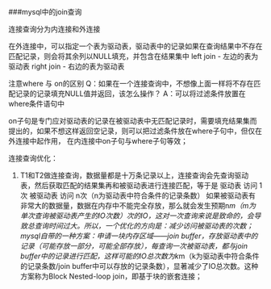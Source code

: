 ###mysql中的join查询

连接查询分为内连接和外连接

在外连接中，可以指定一个表为驱动表，驱动表中的记录如果在查询结果中不存在匹配记录，则会将其余列以NULL填充，并包含在结果集中
left join - 左边的表为驱动表
right join - 右边的表为驱动表

注意where 与 on的区别
Q：如果在一个连接查询中，不想像上面一样将不存在匹配记录的记录填充NULL值并返回，该怎么操作？
A：可以将过滤条件放置在where条件语句中

on子句是专门应对驱动表的记录在被驱动表中无匹配记录时，需要填充结果集而提出的，如果不想这样返回空记录，则可以把过滤条件放在where子句中，但仅在外连接中起作用，
在内连接中on子句与where子句等效；

连接查询优化：

1. T1和T2做连接查询，数据量都是十万条记录以上，连接查询会先查询驱动表，然后获取匹配的结果集再和被驱动表进行连接匹配，等于是
驱动表 访问 1次
被驱动表 访问 n次（n为驱动表中符合条件的记录条数）
如果被驱动表有非常大的数据量，数据在内存中不能完全存放，那么就会发生预期n*m（m为单次查询被驱动表产生的IO次数）次的IO，这对一次查询来说是致命的，会导致总查询时间过大。所以，一个优化的方向是：减少访问被驱动表的次数；
mysql自带的一种方案：申请一块内存区域——join buffer，存放驱动表中的记录（可能存放一部分，可能全部存放），每查询一次被驱动表，都与join buffer中的记录进行匹配，这样可能的IO总次数为k*m（k为驱动表中符合条件的记录条数/join buffer中可以存放的记录条数），显著减少了IO总次数。这种方案称为Block Nested-loop join，即基于块的嵌套连接；